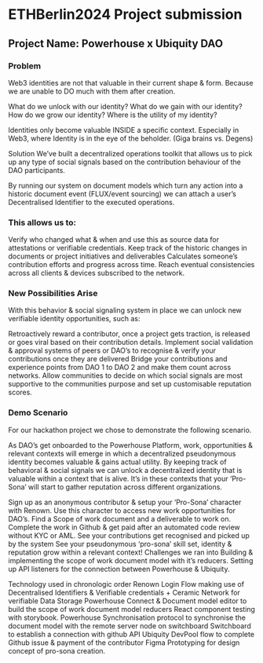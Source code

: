 # ETHBerlin2024 Project submission

## Project Name: Powerhouse x Ubiquity DAO

### Problem

Web3 identities are not that valuable in their current shape & form. Because we are unable to DO much with them after creation.

What do we unlock with our identity?
What do we gain with our identity?
How do we grow our identity?
Where is the utility of my identity?


Identities only become valuable INSIDE a specific context. Especially in Web3, where Identity is in the eye of the beholder. (Giga brains vs. Degens)

Solution
We’ve built a decentralized operations toolkit that allows us to pick up any type of social signals based on the contribution behaviour of the DAO participants.

By running our system on document models which turn any action into a historic document event (FLUX/event sourcing) we can attach a user’s Decentralised Identifier to the executed operations.

### This allows us to:

Verify who changed what & when and use this as source data for attestations or verifiable credentials.
Keep track of the historic changes in documents or project initiatives and deliverables
Calculates someone’s contribution efforts and progress across time.
Reach eventual consistencies across all clients & devices subscribed to the network.

### New Possibilities Arise

With this behavior & social signaling system in place we can unlock new verifiable identity opportunities, such as:

Retroactively reward a contributor, once a project gets traction, is released or goes viral based on their contribution details.
Implement social validation & approval systems of peers or DAO’s to recognise & verify your contributions once they are delivered
Bridge your contributions and experience points from DAO 1 to DAO 2 and make them count across networks.
Allow communities to decide on which social signals are most supportive to the communities purpose and set up customisable reputation scores.

### Demo Scenario

For our hackathon project we chose to demonstrate the following scenario.

As DAO’s get onboarded to the Powerhouse Platform, work, opportunities & relevant contexts will emerge in which a decentralized pseudonymous identity becomes valuable & gains actual utility. By keeping track of behavioral & social signals we can unlock a decentralized identity that is valuable within a context that is alive. It’s in these contexts that your ‘Pro-Sona’ will start to gather reputation across different organizations.

Sign up as an anonymous contributor & setup your ‘Pro-Sona’ character with Renown. 
Use this character to access new work opportunities for DAO’s.
Find a Scope of work document and a deliverable to work on.
Complete the work in Github & get paid after an automated code review without KYC or AML.
See your contributions get recognised and picked up by the system
See your pseudonymous ‘pro-sona’ skill set, identity & reputation grow within a relevant context!
Challenges we ran into
Building & implementing the scope of work document model with it’s reducers. Setting up API listeners for the connection between Powerhouse & Ubiquity.

Technology used in chronologic order
Renown Login Flow making use of Decentralised Identifiers & Verifiable credentials + Ceramic Network for verifiable Data Storage
Powerhouse Connect & Document model editor to build the scope of work document model reducers 
React component testing with storybook. 
Powerhouse Synchronisation protocol to synchronise the document model with the remote server node on switchboard
Switchboard to establish a connection with github API
Ubiquity DevPool flow to complete Github issue & payment of the contributor
Figma Prototyping for design concept of pro-sona creation. 
